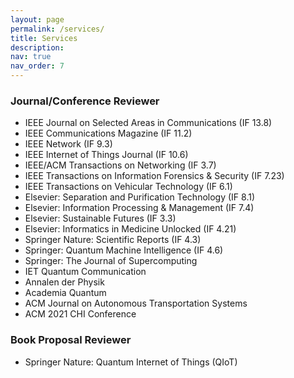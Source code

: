 ```yaml
---
layout: page
permalink: /services/
title: Services
description: 
nav: true
nav_order: 7
---
```


### Journal/Conference Reviewer

- IEEE Journal on Selected Areas in Communications (IF 13.8)
- IEEE Communications Magazine (IF 11.2)
- IEEE Network (IF 9.3)
- IEEE Internet of Things Journal (IF 10.6)
- IEEE/ACM Transactions on Networking (IF 3.7)
- IEEE Transactions on Information Forensics & Security (IF 7.23)
- IEEE Transactions on Vehicular Technology (IF 6.1)
- Elsevier: Separation and Purification Technology (IF 8.1)
- Elsevier: Information Processing & Management (IF 7.4)
- Elsevier: Sustainable Futures (IF 3.3)
- Elsevier: Informatics in Medicine Unlocked (IF 4.21)
- Springer Nature: Scientific Reports (IF 4.3)
- Springer: Quantum Machine Intelligence (IF 4.6)
- Springer: The Journal of Supercomputing
- IET Quantum Communication
- Annalen der Physik
- Academia Quantum
- ACM Journal on Autonomous Transportation Systems
- ACM 2021 CHI Conference

### Book Proposal Reviewer

- Springer Nature: Quantum Internet of Things (QIoT)